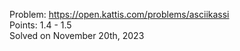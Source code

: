 Problem: https://open.kattis.com/problems/asciikassi <br>
Points: 1.4 - 1.5 <br>
Solved on November 20th, 2023 <br>